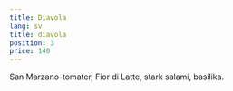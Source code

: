 ```yaml
---
title: Diavola
lang: sv
title: diavola
position: 3
price: 140
---
```


San Marzano-tomater, Fior di Latte, stark salami, basilika.
